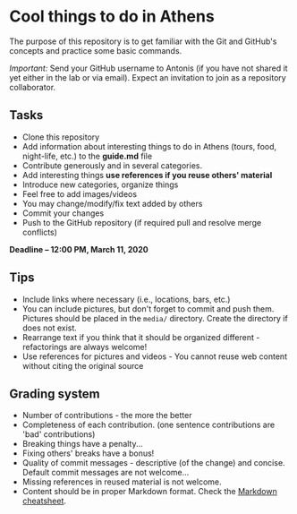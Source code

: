 # Cool things to do in Athens

The purpose of this repository is to get familiar with the Git and GitHub's concepts and practice some basic commands.

*Important:* Send your GitHub username to Antonis (if you have not shared it yet either in the lab or via email). Expect an invitation to join as a repository collaborator.

## Tasks
- Clone this repository
- Add information about interesting things to do in Athens (tours, food, night-life, etc.) to the **guide.md** file
- Contribute generously and in several categories.
- Add interesting things __use references if you reuse others' material__
- Introduce new categories, organize things
- Feel free to add images/videos
- You may change/modify/fix text added by others
- Commit your changes
- Push to the GitHub repository (if required pull and resolve merge conflicts)

**Deadline – 12:00 PM, March 11, 2020**

## Tips
- Include links where necessary (i.e., locations, bars, etc.)
- You can include pictures, but don't forget to commit and push them. Pictures should be placed in the ```media/``` directory. Create the directory if does not exist.
- Rearrange text if you think that it should be organized different - refactorings are always welcome!
- Use references for pictures and videos - You cannot reuse web content without citing the original source

## Grading system
- Number of contributions - the more the better
- Completeness of each contribution. (one sentence contributions are 'bad' contributions)
- Breaking things have a penalty...
- Fixing others' breaks have a bonus!
- Quality of commit messages - descriptive (of the change) and concise. Default commit messages are not welcome... 
- Missing references in reused material is not welcome.
- Content should be in proper Markdown format. Check the [Markdown cheatsheet](https://github.com/adam-p/markdown-here/wiki/Markdown-Cheatsheet).
